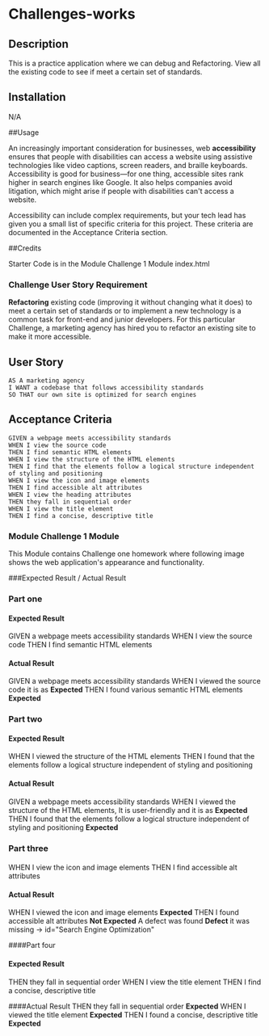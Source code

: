 # Challenges-works

## Description
This is a practice application where we can debug and Refactoring. View all the existing code to see if meet a certain set of standards.
## Installation
N/A

##Usage

An increasingly important consideration for businesses, web **accessibility** ensures that people with disabilities can access a website using assistive technologies like video captions, 
screen readers, and braille keyboards. Accessibility is good for business&mdash;for one thing, accessible sites rank higher in search engines like Google.
It also helps companies avoid litigation, which might arise if people with disabilities can't access a website.

Accessibility can include complex requirements, but your tech lead has given you a small list of specific criteria for this project. 
These criteria are documented in the Acceptance Criteria section.

##Credits

Starter Code is in the Module  Challenge 1 Module index.html

### Challenge User Story Requirement

**Refactoring** existing code (improving it without changing what it does) to meet a certain set of standards or to implement a new technology is a common task for front-end and junior developers. For this particular Challenge, a marketing agency has hired you to refactor an existing site to make it more accessible. 

## User Story 
```
AS A marketing agency
I WANT a codebase that follows accessibility standards
SO THAT our own site is optimized for search engines
```

## Acceptance Criteria
```
GIVEN a webpage meets accessibility standards
WHEN I view the source code
THEN I find semantic HTML elements
WHEN I view the structure of the HTML elements
THEN I find that the elements follow a logical structure independent of styling and positioning
WHEN I view the icon and image elements
THEN I find accessible alt attributes
WHEN I view the heading attributes
THEN they fall in sequential order
WHEN I view the title element
THEN I find a concise, descriptive title
```

### Module  Challenge 1 Module 

This Module contains Challenge one homework where following image shows the web application's appearance and functionality.

###Expected Result / Actual Result

### Part one
#### Expected Result
GIVEN a webpage meets accessibility standards
WHEN I view the source code
THEN I find semantic HTML elements

#### Actual Result
GIVEN a webpage meets accessibility standards
WHEN I viewed the source code it is as **Expected**
THEN I found various semantic HTML elements **Expected**

### Part two
#### Expected Result
WHEN I viewed the structure of the HTML elements
THEN I found that the elements follow a logical structure independent of styling and positioning

#### Actual Result
GIVEN a webpage meets accessibility standards
WHEN I viewed the structure of the HTML elements, It is user-friendly and it is as **Expected**
THEN I found that the elements follow a logical structure independent of styling and positioning **Expected**

### Part three
#### 
WHEN I view the icon and image elements
THEN I find accessible alt attributes

#### Actual Result
WHEN I viewed the icon and image elements **Expected**
THEN I found accessible alt attributes **Not Expected**
A defect was found **Defect** it was missing -> id="Search Engine Optimization"  

####Part four
#### Expected Result
THEN they fall in sequential order
WHEN I view the title element
THEN I find a concise, descriptive title

####Actual Result
THEN they fall in sequential order **Expected**
WHEN I viewed the title element **Expected**
THEN I found a concise, descriptive title **Expected**